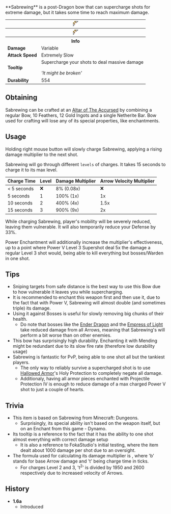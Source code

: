 <div class="result foka-infobox-grid" markdown>
<div markdown class="foka-infobox-text">
**Sabrewing** is a post-Dragon bow that can supercharge shots for extreme damage, but it takes some time to reach maximum damage.
</div>
<div class="foka-infobox-table">
  <table id="foka-infobox--item">
	<tr>
		<th colspan="2" class="foka-infobox--top-image"><img src="../../assets/items/sabrewing.png"></th>
	</tr>
	<tr>
		<th colspan="2" class="foka-infobox--top-image"><img src="../../assets/items/sabrewing_pulling.gif"></th>
	</tr>
	<tr>
		<th colspan="2">Info</th>
	</tr>
	<tr>
		<td><b>Damage</b></td>
		<td>Variable</td>
	</tr>
	<tr>
		<td><b>Attack Speed</b></td>
		<td>Extremely Slow</td>
	</tr>
	<tr>
		<td><b>Tooltip</b></td>
		<td>
			Supercharge your shots to deal massive damage<br><br><i>'It might be broken'</i>
		</td>
	</tr>
	<tr>
		<td><b>Durability</b></td>
		<td>554</td>
	</tr>
</table>
</div>
</div>

## Obtaining

Sabrewing can be crafted at an [Altar of The Accursed](../mechanics/altar_of_the_accursed.md) by combining a regular <i class="icon-minecraft icon-minecraft-bow"></i>Bow, 10 <i class="icon-minecraft icon-minecraft-feather"></i>Feathers, 12 <i class="icon-minecraft icon-minecraft-gold-ingot"></i>Gold Ingots and a single <i class="icon-minecraft icon-minecraft-netherite-ingot
"></i>Netherite Bar. Bow used for crafting will lose any of its special properties, like enchantments.

## Usage

Holding right mouse button will slowly charge Sabrewing, applying a rising damage multiplier to the next shot.

Sabrewing will go through different `levels` of charges. It takes 15 seconds to charge it to its max level.

| Charge Time | Level | Damage Multiplier | Arrow Velocity Multiplier |
| :---------- | :---- | :---------------- | :------------------------ |
| < 5 seconds | :x:   | 8% (0.08x)        | :x:                       |
| 5 seconds   | 1     | 100% (1x)         | 1x                        |
| 10 seconds  | 2     | 400% (4x)         | 1.5x                      |
| 15 seconds  | 3     | 900% (9x)         | 2x                        |

While charging Sabrewing, player's mobility will be severely reduced, leaving them vulnerable. It will also temporarily reduce your Defense by 33%.

Power Enchantment will additionally increase the multiplier's effectiveness, up to a point where Power V Level 3 Supershot deal 5x the damage a regular Level 3 shot would, being able to kill everything but bosses/Warden in one shot.

## Tips

- Sniping targets from safe distance is the best way to use this Bow due to how vulnerable it leaves you while supercharging.
- It is recommended to enchant this weapon first and then use it, due to the fact that with Power V, Sabrewing will almost double (and sometimes triple) its damage.
- Using it against Bosses is useful for slowly removing big chunks of their health.
    - Do note that bosses like the [Ender Dragon](../mobs/bosses/ender_dragon.md) and the [Empress of Light](../mobs/bosses/empress_of_light.md) take reduced damage from all Arrows, meaning that Sabrewing's will perform a bit worse than on other enemies.
- This bow has surprisingly high durability. Enchanting it with Mending might be redundant due to its slow fire rate (therefore low durability usage)
- Sabrewing is fantastic for PvP, being able to one shot all but the tankiest players.
    - The only way to reliably survive a supercharged shot is to use [Hallowed Armor](armor/hallowed_armor.md)'s Holy Protection to completely negate all damage.
    - Additionaly, having all armor pieces enchanted with Projectile Protection IV is enough to reduce damage of a max charged Power V shot to just a couple of hearts.

## Trivia

- This item is based on Sabrewing from Minecraft: Dungeons.
    - Surprisingly, its special ability isn't based on the weapon itself, but on an Enchant from this game - Dynamo.
- Its tooltip is a reference to the fact that it has the ability to one shot almost everything with correct damage setup
    - It is also a reference to FokaStudio's initial testing, where the item dealt about 1000 damage per shot due to an oversight.
- The formula used for calculating its damage multiplier is <math display="inline">(b \* (t^2 / 13000))
  </math>, where 'b' stands for base Arrow damage and 't' being charge time in ticks. 
    - For charges Level 2 and 3, 't<sup>2</sup>' is divided by 1950 and 2600 respectively due to increased velocity of Arrows.

## History

- **1.6a**
    - Introduced
